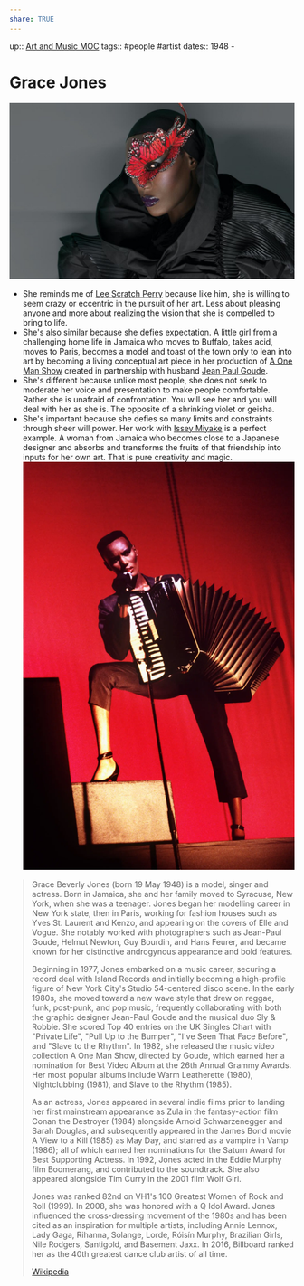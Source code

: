 ```yaml
---
share: TRUE
---
```

up:: [Art and Music MOC](Art%20and%20Music%20MOC)
tags:: #people #artist 
dates:: 1948 - 

# Grace Jones
![600](../docs/images/Grace-Jones-Header-Press-4273480499.jpeg)


- She reminds me of [Lee Scratch Perry](Lee%20Scratch%20Perry) because like him, she is willing to seem crazy or eccentric in the pursuit of her art.  Less about pleasing anyone and more about realizing the vision that she is compelled to bring to life.  
- She's also similar because she defies expectation.  A little girl from a challenging home life in Jamaica who moves to Buffalo, takes acid, moves to Paris, becomes a model and toast of the town only to lean into art by becoming a living conceptual art piece in her production of  [A One Man Show](A%20One%20Man%20Show) created in partnership with husband [Jean Paul Goude](Jean%20Paul%20Goude.md).
- She's different because unlike most people, she does not seek to moderate her voice and presentation to make people comfortable.  Rather she is unafraid of confrontation.  You will see her and you will deal with her as she is. The opposite of a shrinking violet or geisha.
- She's important because she defies so many limits and constraints through sheer will power.  Her work with [Issey Miyake](Issey%20Miyake.md) is a perfect example.  A woman from Jamaica who becomes close to a Japanese designer and absorbs and transforms the fruits of that friendship into inputs for her own art.  That is pure creativity and magic.
![25GORDINIER-superJumbo.jpg.webp](../docs/images/25GORDINIER-superJumbo.jpg.webp)

> Grace Beverly Jones  (born 19 May 1948) is a model, singer and actress. Born in Jamaica, she and her family moved to Syracuse, New York, when she was a teenager. Jones began her modelling career in New York state, then in Paris, working for fashion houses such as Yves St. Laurent and Kenzo, and appearing on the covers of Elle and Vogue. She notably worked with photographers such as Jean-Paul Goude, Helmut Newton, Guy Bourdin, and Hans Feurer, and became known for her distinctive androgynous appearance and bold features.
>
> Beginning in 1977, Jones embarked on a music career, securing a record deal with Island Records and initially becoming a high-profile figure of New York City's Studio 54-centered disco scene. In the early 1980s, she moved toward a new wave style that drew on reggae, funk, post-punk, and pop music, frequently collaborating with both the graphic designer Jean-Paul Goude and the musical duo Sly & Robbie. She scored Top 40 entries on the UK Singles Chart with "Private Life", "Pull Up to the Bumper", "I've Seen That Face Before", and "Slave to the Rhythm". In 1982, she released the music video collection A One Man Show, directed by Goude, which earned her a nomination for Best Video Album at the 26th Annual Grammy Awards. Her most popular albums include Warm Leatherette (1980), Nightclubbing (1981), and Slave to the Rhythm (1985).
>
> As an actress, Jones appeared in several indie films prior to landing her first mainstream appearance as Zula in the fantasy-action film Conan the Destroyer (1984) alongside Arnold Schwarzenegger and Sarah Douglas, and subsequently appeared in the James Bond movie A View to a Kill (1985) as May Day, and starred as a vampire in Vamp (1986); all of which earned her nominations for the Saturn Award for Best Supporting Actress. In 1992, Jones acted in  the Eddie Murphy film Boomerang, and contributed to the soundtrack. She also appeared alongside Tim Curry in the 2001 film Wolf Girl.
>
> Jones was ranked 82nd on VH1's 100 Greatest Women of Rock and Roll (1999). In 2008, she was honored with a Q Idol Award. Jones influenced the cross-dressing movement of the 1980s and has been cited as an inspiration for multiple artists, including Annie Lennox, Lady Gaga, Rihanna, Solange, Lorde, Róisín Murphy, Brazilian Girls, Nile Rodgers, Santigold, and Basement Jaxx. In 2016, Billboard ranked her as the 40th greatest dance club artist of all time.
>
> [Wikipedia](https://en.wikipedia.org/wiki/Grace%20Jones)

